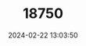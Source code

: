 ---
title: "18750"
category: "Pteropus pohlei"
draft: false
date: 2024-02-22 13:03:50
languages:
  English: ["Geelvink Bay Fruit Bat", "Yapen Flying Fox", "Geelvink Bay Flying Fox"]
  Spanish; Castilian: ["Zorro Volador de las Isla Japen"]
---
